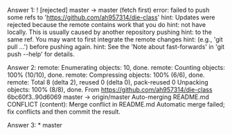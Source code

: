 Answer 1:  ! [rejected]        master -> master (fetch first)
error: failed to push some refs to 'https://github.com/ah957314/die-class'
hint: Updates were rejected because the remote contains work that you do
hint: not have locally. This is usually caused by another repository pushing
hint: to the same ref. You may want to first integrate the remote changes
hint: (e.g., 'git pull ...') before pushing again.
hint: See the 'Note about fast-forwards' in 'git push --help' for details.

Answer 2: remote: Enumerating objects: 10, done.
remote: Counting objects: 100% (10/10), done.
remote: Compressing objects: 100% (6/6), done.
remote: Total 8 (delta 2), reused 0 (delta 0), pack-reused 0
Unpacking objects: 100% (8/8), done.
From https://github.com/ah957314/die-class
   6bc60f3..90d6069  master     -> origin/master
Auto-merging README.md
CONFLICT (content): Merge conflict in README.md
Automatic merge failed; fix conflicts and then commit the result.

Answer 3: * master

